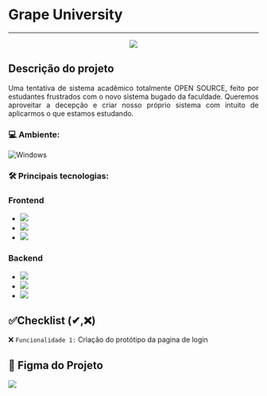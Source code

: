 # Grape University

<hr>

<p align="center">
   <img src="http://img.shields.io/static/v1?label=STATUS&message=EM%20DESENVOLVIMENTO&color=RED&style=for-the-badge" #vitrinedev/>
</p>

## Descrição do projeto 

<p align="justify">
Uma tentativa de sistema acadêmico totalmente OPEN SOURCE, feito por estudantes frustrados com o novo sistema bugado da faculdade. Queremos aproveitar a decepção e criar nosso próprio sistema com intuito de aplicarmos o que estamos estudando.

</p>

### 💻 Ambiente: 
![Windows](https://img.shields.io/badge/Windows-0078D6?style=for-the-badge&logo=windows&logoColor=white)

### 🛠 Principais tecnologias:
### Frontend
- [<img src="https://img.shields.io/badge/HTML5-E34F26?style=for-the-badge&logo=html5&logoColor=white">](https://developer.mozilla.org/pt-BR/docs/Web/HTML)
- [<img src="https://img.shields.io/badge/JavaScript-323330?style=for-the-badge&logo=javascript&logoColor=F7DF1E">](https://developer.mozilla.org/pt-BR/docs/Web/JavaScript)
- [<img src="https://img.shields.io/badge/CSS3-1572B6?style=for-the-badge&logo=css3&logoColor=white">](https://developer.mozilla.org/pt-BR/docs/Web/CSS)

 ### Backend
- [<img src="https://img.shields.io/badge/Java-ED8B00?style=for-the-badge&logo=java&logoColor=white">](https://developer.mozilla.org/en-US/docs/Glossary/Java)
- [<img src="https://img.shields.io/badge/PHP-777BB4?style=for-the-badge&logo=php&logoColor=white">](https://developer.mozilla.org/pt-BR/docs/Glossary/PHP)
- [<img src="https://img.shields.io/badge/Python-3776AB?style=for-the-badge&logo=python&logoColor=white">](https://developer.mozilla.org/pt-BR/docs/Glossary/Python)

## ✅Checklist (✔,❌)

❌ `Funcionalidade 1:` Criação do protótipo da pagina de login

## 📸 Figma do Projeto

 [<img src="https://img.shields.io/badge/figma-%23F24E1E.svg?style=for-the-badge&logo=figma&logoColor=white">](https://www.figma.com/team_invite/redeem/hKVMqmT0doZN5otwtiKpSO)


